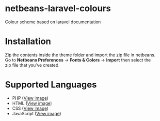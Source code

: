 netbeans-laravel-colours
========================

Colour scheme based on laravel documentation

# Installation
Zip the contents inside the theme folder and import the zip file in netbeans. Go to **Netbeans Preferences** -> **Fonts & Colors** -> **Import** then select the zip file that you've created.

# Supported Languages
* PHP ([View image](https://github.com/eldotz/netbeans-laravel-colours/blob/master/screenshots/php.png))
* HTML ([View image](https://github.com/eldotz/netbeans-laravel-colours/blob/master/screenshots/html.png))
* CSS ([View image](https://github.com/eldotz/netbeans-laravel-colours/blob/master/screenshots/css.png))
* JavaScript ([View image](https://github.com/eldotz/netbeans-laravel-colours/blob/master/screenshots/javascript.png))
